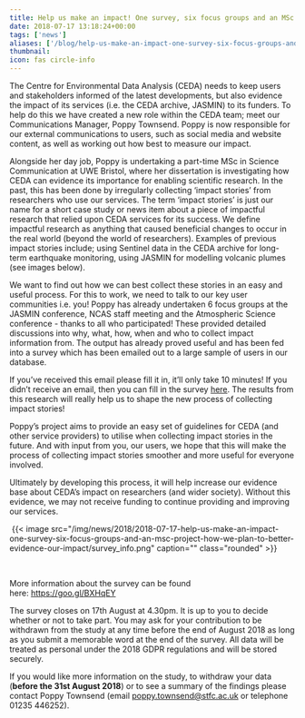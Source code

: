 ```yaml
---
title: Help us make an impact! One survey, six focus groups and an MSc project how we plan to better evidence our impact
date: 2018-07-17 13:18:24+00:00
tags: ['news']
aliases: ['/blog/help-us-make-an-impact-one-survey-six-focus-groups-and-an-msc-project-how-we-plan-to-better-evidence-our-impact']
thumbnail: 
icon: fas circle-info
---
```


The Centre for Environmental Data Analysis (CEDA) needs to keep users and stakeholders informed of the latest developments, but also evidence the impact of its services (i.e. the CEDA archive, JASMIN) to its funders. To help do this we have created a new role within the CEDA team; meet our Communications Manager, Poppy Townsend. Poppy is now responsible for our external communications to users, such as social media and website content, as well as working out how best to measure our impact.


Alongside her day job, Poppy is undertaking a part-time MSc in Science Communication at UWE Bristol, where her dissertation is investigating how CEDA can evidence its importance for enabling scientific research. In the past, this has been done by irregularly collecting ‘impact stories’ from researchers who use our services. The term ‘impact stories’ is just our name for a short case study or news item about a piece of impactful research that relied upon CEDA services for its success. We define impactful research as anything that caused beneficial changes to occur in the real world (beyond the world of researchers). Examples of previous impact stories include; using Sentinel data in the CEDA archive for long-term earthquake monitoring, using JASMIN for modelling volcanic plumes (see images below).  


We want to find out how we can best collect these stories in an easy and useful process. For this to work, we need to talk to our key user communities i.e. you! Poppy has already undertaken 6 focus groups at the JASMIN conference, NCAS staff meeting and the Atmospheric Science conference - thanks to all who participated! These provided detailed discussions into why, what, how, when and who to collect impact information from. The output has already proved useful and has been fed into a survey which has been emailed out to a large sample of users in our database.


If you’ve received this email please fill it in, it’ll only take 10 minutes! If you didn’t receive an email, then you can fill in the survey [here](https://uwe.onlinesurveys.ac.uk/collecting-ceda-impact-stories). The results from this research will really help us to shape the new process of collecting impact stories! 


Poppy’s project aims to provide an easy set of guidelines for CEDA (and other service providers) to utilise when collecting impact stories in the future. And with input from you, our users, we hope that this will make the process of collecting impact stories smoother and more useful for everyone involved.


Ultimately by developing this process, it will help increase our evidence base about CEDA’s impact on researchers (and wider society). Without this evidence, we may not receive funding to continue providing and improving our services.


 {{< image src="/img/news/2018/2018-07-17-help-us-make-an-impact-one-survey-six-focus-groups-and-an-msc-project-how-we-plan-to-better-evidence-our-impact/survey_info.png"  caption="" class="rounded" >}}


 


More information about the survey can be found here: <https://goo.gl/BXHqEY> 


The survey closes on 17th August at 4.30pm. It is up to you to decide whether or not to take part. You may ask for your contribution to be withdrawn from the study at any time before the end of August 2018 as long as you submit a memorable word at the end of the survey. All data will be treated as personal under the 2018 GDPR regulations and will be stored securely.


If you would like more information on the study, to withdraw your data (**before the 31st August 2018**) or to see a summary of the findings please contact Poppy Townsend (email [poppy.townsend@stfc.ac.uk](mailto:poppy.townsend@stfc.ac.uk) or telephone 01235 446252).


